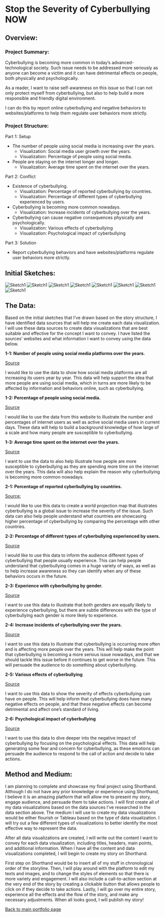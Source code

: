 # Stop the Severity of Cyberbullying NOW

## Overview:
### Project Summary:
Cyberbullying is becoming more common in today’s advanced-technological society. Such issue needs to be addressed more seriously as anyone can become a victim and it can have detrimental effects on people, both physically and psychologically.

As a reader, I want to raise self-awareness on this issue so that I can not only protect myself from cyberbullying, but also to help build a more responsible and friendly digital environment. 

I can do this by report online cyberbullying and negative behaviors to websites/platforms to help them regulate user behaviors more strictly.

### Project Structure:
Part 1: Setup
* The number of people using social media is increasing over the years.
  * Visualization: Social media user growth over the years.
  * Visualization: Percentage of people using social media.
* People are staying on the internet longer and longer. 
  * Visualization: Average time spent on the internet over the years.

Part 2: Conflict
* Existence of cyberbullying.
  * Visualization: Percentage of reported cyberbullying by countries.
  * Visualization: Percentage of different types of cyberbullying experienced by users.
* Cyberbullying is becoming more common nowadays.
  * Visualization: Increase incidents of cyberbullying over the years.
* Cyberbullying can cause negative consequences physically and psychologically.
  * Visualization: Various effects of cyberbullying 
  * Visualization: Psychological impact of cyberbullying

Part 3: Solution
* Report cyberbullying behaviors and have websites/platforms regulate user behaviors more strictly.

## Initial Sketches:

![Sketch1](/1.jpg)
![Sketch1](/2.jpg)
![Sketch1](/3.jpg)
![Sketch1](/4.jpg)
![Sketch1](/5.jpg)
![Sketch1](/6.jpg)
![Sketch1](/7.jpg)
![Sketch1](/8.jpg)

## The Data:
Based on the initial sketches that I’ve drawn based on the story structure, I have identified data sources that will help me create each data visualization. I will use these data sources to create data visualizations that are best suitable and effective for the concept I want to convey. I have listed the sources’ websites and what information I want to convey using the data below.

**1-1: Number of people using social media platforms over the years.**

[Source](https://ourworldindata.org/rise-of-social-media)

I would like to use the data to show how social media platforms are all increasing its users year by year. This data will help support the idea that more people are using social media, which in turns are more likely to be affected by information and behaviors online, such as cyberbullying.


**1-2: Percentage of people using social media.**

[Source](https://datareportal.com/reports/digital-2020-october-global-statshot)

I would like to use the data from this website to illustrate the number and percentages of internet users as well as active social media users in current days. These data will help to build a background knowledge of how large of a scale and how many people are susceptible to cyberbullying.


**1-3: Average time spent on the internet over the years.**

[Source](https://ourworldindata.org/rise-of-social-media)

I want to use the data to also help illustrate how people are more susceptible to cyberbullying as they are spending more time on the internet over the years. This data will also help explain the reason why cyberbullying is becoming more common nowadays.


**2-1: Percentage of reported cyberbullying by countries.**

[Source:](https://ceoworld.biz/2018/10/29/countries-where-cyber-bullying-was-reported-the-most-in-2018/)

I would like to use this data to create a world projection map that illustrates cyberbullying is a global issue to increase the severity of the issue. Such data can also help people understand what countries are showcasing higher percentage of cyberbullying by comparing the percentage with other countries.


**2-2: Percentage of different types of cyberbullying experienced by users.**

[Source](https://www.statista.com/statistics/333942/us-internet-online-harassment-severity/)

I would like to use this data to inform the audience different types of cyberbullying that people usually experience. This can help people understand that cyberbullying comes in a huge variety of ways, as well as to help increase awareness so they can identify when any of these behaviors occurs in the future. 


**2-3: Experience with cyberbullying by gender.**

[Source](https://www.pewresearch.org/internet/2018/09/27/a-majority-of-teens-have-experienced-some-form-of-cyberbullying/pi_2018-09-27_teens-and-cyberbullying_0-06/)

I want to use this data to illustrate that both genders are equally likely to experience cyberbullying, but there are subtle differences with the type of cyberbullying each gender is more likely to experience.  


**2-4: Increase incidents of cyberbullying over the years.**

[Source](https://cyberbullying.org/summary-of-our-cyberbullying-research)

I want to use this data to illustrate that cyberbullying is occurring more often and is affecting more people over the years. This will help make the point that cyberbullying is becoming a more serious issue nowadays, and that we should tackle this issue before it continues to get worse in the future. This will persuade the audience to do something about cyberbullying.


**2-5: Various effects of cyberbullying**

[Source](https://www.broadbandsearch.net/blog/cyber-bullying-statistics)

I want to use this data to show the severity of effects cyberbullying can have on people. This will help inform that cyberbullying does have many negative effects on people, and that these negative effects can become detrimental and affect one’s standard of living.


**2-6: Psychological impact of cyberbullying**

[Source](https://www.statista.com/statistics/784838/online-harassment-impact-on-women/)

I want to use this data to dive deeper into the negative impact of cyberbullying by focusing on the psychological effects. This data will help generating some fear and concern for cyberbullying, as these emotions can persuade the audience to respond to the call of action and decide to take actions.


## Method and Medium:
I am planning to complete and showcase my final project using Shorthand. Although I do not have any prior knowledge or experience using Shorthand, I believe it is an amazing platform that will allow me to present my story, engage audience, and persuade them to take actions. I will first create all of my data visualizations based on the data sources I’ve researched in the data section above. The medium I will use to create my data visualizations would be either flourish or Tableau based on the type of data visualization. I will try out a few different types of visualizations to better identify the most effective way to represent the data.

After all data visualizations are created, I will write out the content I want to convey for each data visualization, including titles, headers, main points, and additional information. When I have all the content and data visualizations completed, I will begin to create my story on Shorthand. 

First step on Shorthand would be to insert all of my stuff in chronological order of the storyline. Then, I will play around with the platform to edit my texts and images, and to change the styles of elements so that there is more variety and engagement. I will also include a call-to-action section at the very end of the story by creating a clickable button that allows people to click on if they decide to take actions. Lastly, I will go over my entire story, experience all the effects and the flow of the story, and make any necessary adjustments. When all looks good, I will publish my story!


[Back to main portfolio page](/README.md)
